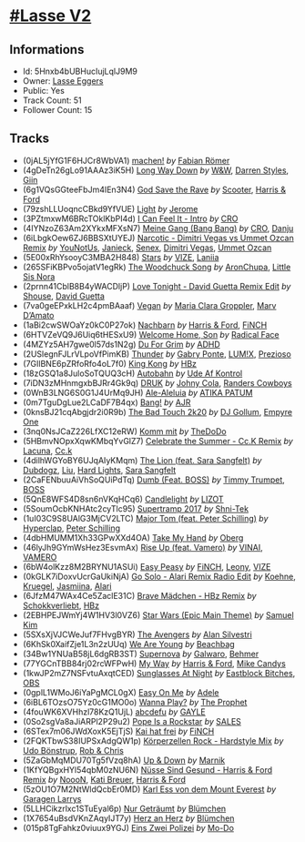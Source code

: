 # [#Lasse V2](https://open.spotify.com/playlist/5Hnxb4bUBHucIujLqlJ9M9)
## Informations
<!-- META_BEGIN -->
- Id: 5Hnxb4bUBHucIujLqlJ9M9
- Owner: [Lasse Eggers](https://open.spotify.com/user/eggii55)
- Public: Yes
- Track Count: 51
- Follower Count: 15
<!-- META_END -->


## Tracks
<!-- TRACK_LIST_BEGIN -->
- (0jAL5jYfG1F6HJCr8WbVA1) [machen!](https://open.spotify.com/track/0jAL5jYfG1F6HJCr8WbVA1) *by* [Fabian Römer](https://open.spotify.com/artist/1AzY6fJYpYIOxfckbx2iRn)
- (4gDeTn26gLo91AAAz3iK5H) [Long Way Down](https://open.spotify.com/track/4gDeTn26gLo91AAAz3iK5H) *by* [W&W](https://open.spotify.com/artist/2rTo8KIkBTFjQS7VvaKYQ4), [Darren Styles](https://open.spotify.com/artist/2gZzTzeACSwFqkMroVxmnm), [Giin](https://open.spotify.com/artist/0sESxrO3UuQaknGbiuJ7tB)
- (6g1VQsGGteeFbJm4IEn3N4) [God Save the Rave](https://open.spotify.com/track/6g1VQsGGteeFbJm4IEn3N4) *by* [Scooter](https://open.spotify.com/artist/0HlxL5hisLf59ETEPM3cUA), [Harris & Ford](https://open.spotify.com/artist/4FDj6mh458K7m9Txwyj2rt)
- (79zshLLUoqncCBkd9YfVUE) [Light](https://open.spotify.com/track/79zshLLUoqncCBkd9YfVUE) *by* [Jerome](https://open.spotify.com/artist/4xcDVatLFh6qlcm41er3LV)
- (3PZtmxwM6BRcTOklKbPI4d) [I Can Feel It - Intro](https://open.spotify.com/track/3PZtmxwM6BRcTOklKbPI4d) *by* [CRO](https://open.spotify.com/artist/3utZ2yeQk0Z3BCOBWP7Vlu)
- (4IYNzoZ63Am2XYkxMFXsN7) [Meine Gang (Bang Bang)](https://open.spotify.com/track/4IYNzoZ63Am2XYkxMFXsN7) *by* [CRO](https://open.spotify.com/artist/3utZ2yeQk0Z3BCOBWP7Vlu), [Danju](https://open.spotify.com/artist/383SVV0agxDRv1X2dKHsUb)
- (6iLbgkOew6ZJ6BBSXtUYEJ) [Narcotic - Dimitri Vegas vs Ummet Ozcan Remix](https://open.spotify.com/track/6iLbgkOew6ZJ6BBSXtUYEJ) *by* [YouNotUs](https://open.spotify.com/artist/67ghKnycRX6VM1xfqJSMlH), [Janieck](https://open.spotify.com/artist/1bZDq4po4dMIpN74Zendm0), [Senex](https://open.spotify.com/artist/2n0Qz7ZvKS6kwjPuj9sW4H), [Dimitri Vegas](https://open.spotify.com/artist/2HkAI0YrEcgoR8QdaURqhO), [Ummet Ozcan](https://open.spotify.com/artist/7e1BNCygl2Gf7CX8LrByPv)
- (5E00xRhYsooyC3MBA2H848) [Stars](https://open.spotify.com/track/5E00xRhYsooyC3MBA2H848) *by* [VIZE](https://open.spotify.com/artist/09agIJMxCD2k87ys9Al0f0), [Laniia](https://open.spotify.com/artist/3Q1GZN8Q2eH1o9e7umyjL2)
- (265SFiKBPvo5ojatV1egRk) [The Woodchuck Song](https://open.spotify.com/track/265SFiKBPvo5ojatV1egRk) *by* [AronChupa](https://open.spotify.com/artist/5vCOdeiQt9LyzdI87kt5Sh), [Little Sis Nora](https://open.spotify.com/artist/1KYt3TMGpa1LtVi0m2A0F9)
- (2prnn41CblB8B4yWACDljP) [Love Tonight - David Guetta Remix Edit](https://open.spotify.com/track/2prnn41CblB8B4yWACDljP) *by* [Shouse](https://open.spotify.com/artist/2TcGJdSOiOvITBzhvfX8XB), [David Guetta](https://open.spotify.com/artist/1Cs0zKBU1kc0i8ypK3B9ai)
- (7va0geEPxkLH2c4pmBAaaf) [Vegan](https://open.spotify.com/track/7va0geEPxkLH2c4pmBAaaf) *by* [Maria Clara Groppler](https://open.spotify.com/artist/2xlwCXYGtn8X4a88qmzBQj), [Marv D’Amato](https://open.spotify.com/artist/1VdtRnd0KHz1Sd8ksvTpzX)
- (1aBi2cwSWOaYz0kC0P27ok) [Nachbarn](https://open.spotify.com/track/1aBi2cwSWOaYz0kC0P27ok) *by* [Harris & Ford](https://open.spotify.com/artist/4FDj6mh458K7m9Txwyj2rt), [FiNCH](https://open.spotify.com/artist/1ZyqnbV7Brg5LgyS4EZCUD)
- (6HTVZeVQ9J6Uiq6tHESxU9) [Welcome Home, Son](https://open.spotify.com/track/6HTVZeVQ9J6Uiq6tHESxU9) *by* [Radical Face](https://open.spotify.com/artist/5EM6xJN2QNk0cL7EEm9HR9)
- (4MZYz5AH7gwe0l57ds1N2g) [Du For Grim](https://open.spotify.com/track/4MZYz5AH7gwe0l57ds1N2g) *by* [ADHD](https://open.spotify.com/artist/3pVeFlyhwHatDeau2SQyPH)
- (2USlegnFJLrVLpoVfPimKB) [Thunder](https://open.spotify.com/track/2USlegnFJLrVLpoVfPimKB) *by* [Gabry Ponte](https://open.spotify.com/artist/5ENS85nZShljwNgg4wFD7D), [LUM!X](https://open.spotify.com/artist/0TKFPt9w0AAEnhB9bd0pLy), [Prezioso](https://open.spotify.com/artist/3iMzbvXlgNUpoFccD60bvr)
- (7GIlBNE6pZRfoRfo4oL7f0) [King Kong](https://open.spotify.com/track/7GIlBNE6pZRfoRfo4oL7f0) *by* [HBz](https://open.spotify.com/artist/7I2JG3CcPawkeQPE7uypHJ)
- (18zGSQ1a8JuloSoTQUQ3cH) [Autobahn](https://open.spotify.com/track/18zGSQ1a8JuloSoTQUQ3cH) *by* [Ude Af Kontrol](https://open.spotify.com/artist/2ZbyyCS8KLKsuoNlxc76Ev)
- (7iDN3zMHnmgxbBJRr4Gk9q) [DRUK](https://open.spotify.com/track/7iDN3zMHnmgxbBJRr4Gk9q) *by* [Johny Cola](https://open.spotify.com/artist/6zEZeh5dkUYluxDCnhOlyF), [Randers Cowboys](https://open.spotify.com/artist/6fydcYzLmsnVfGZe8Jy5PH)
- (0WnB3LNG6S0G1J4UrMq9JH) [Ale-Aleluia](https://open.spotify.com/track/0WnB3LNG6S0G1J4UrMq9JH) *by* [ATIKA PATUM](https://open.spotify.com/artist/3nqueabqtDj7QhkY3VGnio)
- (0m7TguDgLue2LCaDF7B4qx) [Bang!](https://open.spotify.com/track/0m7TguDgLue2LCaDF7B4qx) *by* [AJR](https://open.spotify.com/artist/6s22t5Y3prQHyaHWUN1R1C)
- (0knsBJ21cqAbgjdr2i0R9b) [The Bad Touch 2k20](https://open.spotify.com/track/0knsBJ21cqAbgjdr2i0R9b) *by* [DJ Gollum](https://open.spotify.com/artist/1wNmJCRRNn8WpJrRSTKKqT), [Empyre One](https://open.spotify.com/artist/7y7UhmnDydiweGCwrHsI22)
- (3nq0NsJCaZ226LfXC12eRW) [Komm mit](https://open.spotify.com/track/3nq0NsJCaZ226LfXC12eRW) *by* [TheDoDo](https://open.spotify.com/artist/1YQg0jqLV5RT98HjMXxzaO)
- (5HBmvNOpxXqwKMbqYvGlZ7) [Celebrate the Summer - Cc.K Remix](https://open.spotify.com/track/5HBmvNOpxXqwKMbqYvGlZ7) *by* [Lacuna](https://open.spotify.com/artist/5adQxgEvy8t46Myb9AWdAT), [Cc.k](https://open.spotify.com/artist/73MsCPSryZ0CyP1Z6zGww6)
- (4dilhWGYoBY6UJqAIyKMqm) [The Lion (feat. Sara Sangfelt)](https://open.spotify.com/track/4dilhWGYoBY6UJqAIyKMqm) *by* [Dubdogz](https://open.spotify.com/artist/4cdyqaBREB68H77QKCrKP1), [Liu](https://open.spotify.com/artist/3DnNQH13SfSOjZDsVEa0ht), [Hard Lights](https://open.spotify.com/artist/3tLvKk2N4IGhT3aZceW2Hy), [Sara Sangfelt](https://open.spotify.com/artist/0j0pG4N3F9hf9dC9gZnOTC)
- (2CaFENbuuAiVhSoQUiPdTq) [Dumb (Feat. BOSS)](https://open.spotify.com/track/2CaFENbuuAiVhSoQUiPdTq) *by* [Timmy Trumpet](https://open.spotify.com/artist/0CbeG1224FS58EUx4tPevZ), [BOSS](https://open.spotify.com/artist/2qXlwHI0XFxS3SC8NiUjI1)
- (5QnE8WFS4D8sn6nVKqHCq6) [Candlelight](https://open.spotify.com/track/5QnE8WFS4D8sn6nVKqHCq6) *by* [LIZOT](https://open.spotify.com/artist/12A83CWwFiyXy90ScLWPIe)
- (5SoumOcbKNHAtc2cyTlc95) [Supertramp 2017](https://open.spotify.com/track/5SoumOcbKNHAtc2cyTlc95) *by* [Shni-Tek](https://open.spotify.com/artist/0m5MqFw0OtrshbWSANJzC6)
- (1uI03C9S8UAlG3MjCV2LTC) [Major Tom (feat. Peter Schilling)](https://open.spotify.com/track/1uI03C9S8UAlG3MjCV2LTC) *by* [Hyperclap](https://open.spotify.com/artist/5yJGa05i1aPqLi8AMZPAtI), [Peter Schilling](https://open.spotify.com/artist/7ip3CWlgPZbQHvgJpmcGSS)
- (4dbHMUMM1Xh33GPwXXd4OA) [Take My Hand](https://open.spotify.com/track/4dbHMUMM1Xh33GPwXXd4OA) *by* [Oberg](https://open.spotify.com/artist/1g9S6C1WRQYwddKiR3Kwcv)
- (46lyJh9GYmWsHez3EsvmAx) [Rise Up (feat. Vamero)](https://open.spotify.com/track/46lyJh9GYmWsHez3EsvmAx) *by* [VINAI](https://open.spotify.com/artist/4mrBetqy378Jf1y6NLszlx), [VAMERO](https://open.spotify.com/artist/74GrV01oFcjJdLHCF9MWhr)
- (6bW4olKzz8M2BRYNU1ASUi) [Easy Peasy](https://open.spotify.com/track/6bW4olKzz8M2BRYNU1ASUi) *by* [FiNCH](https://open.spotify.com/artist/1ZyqnbV7Brg5LgyS4EZCUD), [Leony](https://open.spotify.com/artist/2NpPlwwDVYR5dIj0F31EcC), [VIZE](https://open.spotify.com/artist/09agIJMxCD2k87ys9Al0f0)
- (0kGLK7iDoxvUcrGaUkiNjA) [Go Solo - Alari Remix Radio Edit](https://open.spotify.com/track/0kGLK7iDoxvUcrGaUkiNjA) *by* [Koehne](https://open.spotify.com/artist/1bL7uV3oO9JYzSSIFEp45G), [Kruegel](https://open.spotify.com/artist/3Sgs6jSBNQB0p06IQCjP8D), [Jasmiina](https://open.spotify.com/artist/4h269TJFSvMOnD4EBIIzMz), [Alari](https://open.spotify.com/artist/6YQafB0nyDn6WpkaxGdNwz)
- (6JfzM47WAx4Ce5ZaclE31C) [Brave Mädchen - HBz Remix](https://open.spotify.com/track/6JfzM47WAx4Ce5ZaclE31C) *by* [Schokkverliebt](https://open.spotify.com/artist/3sG1lflYfsWNonoFBaJwkv), [HBz](https://open.spotify.com/artist/7I2JG3CcPawkeQPE7uypHJ)
- (2EBHPEJWmYj4W1HV3l0VZ6) [Star Wars (Epic Main Theme)](https://open.spotify.com/track/2EBHPEJWmYj4W1HV3l0VZ6) *by* [Samuel Kim](https://open.spotify.com/artist/2bdcBjvuI9worc472GbeU0)
- (5SXsXjVJCWeJuf7FHvgBYR) [The Avengers](https://open.spotify.com/track/5SXsXjVJCWeJuf7FHvgBYR) *by* [Alan Silvestri](https://open.spotify.com/artist/0Xk15jHKly4c3AhPr5vjoA)
- (6KhSk0XaifZje1L3n2zUUq) [We Are Young](https://open.spotify.com/track/6KhSk0XaifZje1L3n2zUUq) *by* [Beachbag](https://open.spotify.com/artist/2dZshj2g0klBLuEML2xkWg)
- (34Bw1YNUaB58jL6dgRB3ST) [Supernova](https://open.spotify.com/track/34Bw1YNUaB58jL6dgRB3ST) *by* [Galwaro](https://open.spotify.com/artist/3vDh2Mern1I2k53Oy0pDlD), [Behmer](https://open.spotify.com/artist/6UZvJbrEJxkycbgUznMIF9)
- (77YGCnTBB84rj02rcWFPwH) [My Way](https://open.spotify.com/track/77YGCnTBB84rj02rcWFPwH) *by* [Harris & Ford](https://open.spotify.com/artist/4FDj6mh458K7m9Txwyj2rt), [Mike Candys](https://open.spotify.com/artist/24Sxfn1uAoJmuR9N72drt9)
- (1kwJP2mZ7NSFvtuAxqtCED) [Sunglasses At Night](https://open.spotify.com/track/1kwJP2mZ7NSFvtuAxqtCED) *by* [Eastblock Bitches](https://open.spotify.com/artist/5ujBuZtDUrPORHkAyQJTjP), [OBS](https://open.spotify.com/artist/5pT9S3KV5SqnzKHpSYf3ko)
- (0gplL1WMoJ6iYaPgMCL0gX) [Easy On Me](https://open.spotify.com/track/0gplL1WMoJ6iYaPgMCL0gX) *by* [Adele](https://open.spotify.com/artist/4dpARuHxo51G3z768sgnrY)
- (6iBL6TOzsO75Yz0cG1MO0o) [Wanna Play?](https://open.spotify.com/track/6iBL6TOzsO75Yz0cG1MO0o) *by* [The Prophet](https://open.spotify.com/artist/2iRqqPkOyIvvb7qFZN1Onz)
- (4fouWK6XVHhzl78KzQ1UjL) [abcdefu](https://open.spotify.com/track/4fouWK6XVHhzl78KzQ1UjL) *by* [GAYLE](https://open.spotify.com/artist/2VSHKHBTiXWplO8lxcnUC9)
- (0So2sgVa8aJiARPl2P29u2) [Pope Is a Rockstar](https://open.spotify.com/track/0So2sgVa8aJiARPl2P29u2) *by* [SALES](https://open.spotify.com/artist/6vVztIuqdDHvYWxOEXCzjN)
- (6STex7m06JWdXoxK5EjTjS) [Kai hat frei](https://open.spotify.com/track/6STex7m06JWdXoxK5EjTjS) *by* [FiNCH](https://open.spotify.com/artist/1ZyqnbV7Brg5LgyS4EZCUD)
- (2FQKTbwS38IUPSxAdgQW1p) [Körperzellen Rock - Hardstyle Mix](https://open.spotify.com/track/2FQKTbwS38IUPSxAdgQW1p) *by* [Udo Bönstrup](https://open.spotify.com/artist/7JKvhzh6UdPD0pRzAlQs4S), [Rob & Chris](https://open.spotify.com/artist/4TpbEVsX4U0Cs9QhhI2JyG)
- (5ZaGbMqMDU70Tg5fVzq8hA) [Up & Down](https://open.spotify.com/track/5ZaGbMqMDU70Tg5fVzq8hA) *by* [Marnik](https://open.spotify.com/artist/6S3KljEiIOWoLMUyZrkQUc)
- (1KfYQBgxHYl54qbM0zNU6N) [Nüsse Sind Gesund - Harris & Ford Remix](https://open.spotify.com/track/1KfYQBgxHYl54qbM0zNU6N) *by* [NoooN](https://open.spotify.com/artist/3umQMLxFY9kEIal14xie8X), [Kati Breuer](https://open.spotify.com/artist/3vgsqpOJq62z2UjnRO2liy), [Harris & Ford](https://open.spotify.com/artist/4FDj6mh458K7m9Txwyj2rt)
- (5zOU1O7M2NtWldQcbEr0MD) [Karl Ess von dem Mount Everest](https://open.spotify.com/track/5zOU1O7M2NtWldQcbEr0MD) *by* [Garagen Larrys](https://open.spotify.com/artist/2vrKdu8r7lKBR7Z553zwUp)
- (5LLHCikzrlxc1STuEyal6p) [Nur Geträumt](https://open.spotify.com/track/5LLHCikzrlxc1STuEyal6p) *by* [Blümchen](https://open.spotify.com/artist/1Wch8598BBzU0zVBtcCFJh)
- (1X7654uBsdVKnZAqyIJT7y) [Herz an Herz](https://open.spotify.com/track/1X7654uBsdVKnZAqyIJT7y) *by* [Blümchen](https://open.spotify.com/artist/1Wch8598BBzU0zVBtcCFJh)
- (015p8TgFahkz0viuux9YGJ) [Eins Zwei Polizei](https://open.spotify.com/track/015p8TgFahkz0viuux9YGJ) *by* [Mo-Do](https://open.spotify.com/artist/3Y42QTbwNJeqEVmrMknG0f)
<!-- TRACK_LIST_END -->
